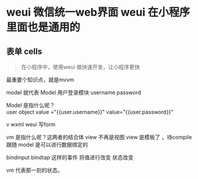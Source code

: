# weui 微信统一web界面   weui  在小程序里面也是通用的

## 表单 cells

> 在小程序中，使用weui 做快速开发，让小程序更快

最重要个知识点，就是mvvm  

model  就代表 Model 用户登录模块
username
password

Model 是指什么呢？  
user object 
value ="{{user.username}}"
value="{{user.password}}"

v wxml  weui  写form


vm 是指什么呢？这两者的结合体
view 不再是视图  view 是模板了 ，待compile 跟随 model  是可以进行数据绑定的

bindinput bindtap 这样的事件  将值进行改变 状态改变

vm 代表那一刻的状态。
